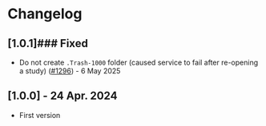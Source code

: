 # Changelog
## [1.0.1]### Fixed
- Do not create `.Trash-1000` folder (caused service to fail after re-opening a study) ([#1296](https://github.com/ITISFoundation/osparc-issues/issues/1296)) - 6 May 2025

## [1.0.0] - 24 Apr. 2024
- First version
